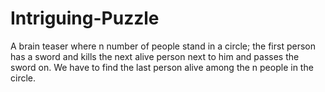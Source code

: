 # Intriguing-Puzzle
A brain teaser where n number of people stand in a circle; the first person has a sword and kills the next alive person next to him and passes the sword on. We have to find the last person alive among the n people in the circle.
